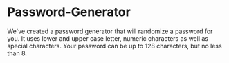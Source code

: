 # Password-Generator
 
 We've created a password generator that will randomize a password for you. It uses lower and upper case letter, numeric characters as well as special characters. Your password can be up to 128 characters, but no less than 8.

 

